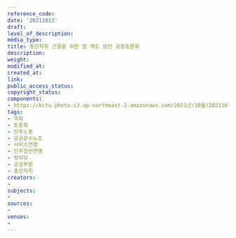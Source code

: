 ```yaml
---
reference_code: 
date: '20211013'
draft: 
level_of_description: 
media_type: 
title: 중간착취 근절을 위한 법 제도 방안 공동토론회
description: 
weight: 
modified_at: 
created_at: 
link: 
public_access_status: 
copyright_status: 
components:
- https://kctu-photo.s3.ap-northeast-2.amazonaws.com/2021년/10월/20211013-중간착취+근절을+위한+법+제도+방안+공동토론회_국회_토론회_민주노총_공공운수노조_서비스연맹_민주일반연맹_정의당_공공부문_중간착취/_1D20116.jpg
tags:
- 국회
- 토론회
- 민주노총
- 공공운수노조
- 서비스연맹
- 민주일반연맹
- 정의당
- 공공부문
- 중간착취
creators:
- 
subjects:
- 
sources:
- 
venues:
- 
---
```

